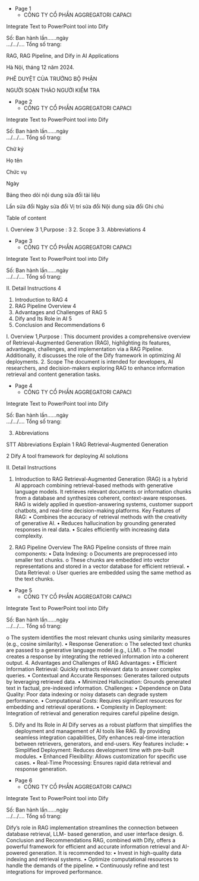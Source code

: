 - Page 1
  - CÔNG TY CỔ PHẦN AGGREGATORI CAPACI  
 
 
Integrate Text to 
PowerPoint tool into 
Dify 
 
Số: 
Ban hành lần……ngày  
…/…/…. 
Tổng số trang:  
 
 
 
 
RAG, RAG Pipeline, and Dify in AI Applications 
 
 
 
 
 
 
 
 
 
 
 
 
 
 
 
 
 
 
 
Hà Nội,  tháng 12 năm 2024. 
 
PHÊ DUYỆT CỦA TRƯỞNG BỘ PHẬN 
 
 
NGƯỜI SOẠN THẢO 
NGƯỜI KIỂM TRA
- Page 2
  - CÔNG TY CỔ PHẦN AGGREGATORI CAPACI  
 
 
Integrate Text to 
PowerPoint tool into 
Dify 
 
Số: 
Ban hành lần……ngày  
…/…/…. 
Tổng số trang:  
 
 
 
 
Chữ ký 
 
 
Họ tên 
 
 
Chức vụ 
 
 
Ngày 
 
 
 
Bảng theo dõi nội dung sửa đổi tài liệu 
 
Lần sửa đổi 
Ngày sửa đổi 
Vị trí sửa đổi 
Nội dung sửa 
đổi 
Ghi chú 
 
 
 
 
 
 
 
 
 
 
 
 
 
 
 
 
 
 
 
 
 
 
 
 
 
 
 
 
 
 
 
 
Table of content 
 
I. 
Overview 
3 
1,Purpose : 
3 
2. Scope 
3 
3. Abbreviations 
4
- Page 3
  - CÔNG TY CỔ PHẦN AGGREGATORI CAPACI  
 
 
Integrate Text to 
PowerPoint tool into 
Dify 
 
Số: 
Ban hành lần……ngày  
…/…/…. 
Tổng số trang:  
 
 
 
 
II. Detail Instructions 
4 
1. Introduction to RAG 
4 
2. RAG Pipeline Overview 
4 
4. Advantages and Challenges of RAG 
5 
5. Dify and Its Role in AI 
5 
6. Conclusion and Recommendations 
6 
 
 
 
 
 
 
 
 
I. 
Overview 
1,Purpose : 
This document provides a comprehensive overview of Retrieval-Augmented Generation (RAG), 
highlighting its features, advantages, challenges, and implementation via a RAG Pipeline. 
Additionally, it discusses the role of the Dify framework in optimizing AI deployments. 
2. Scope 
The document is intended for developers, AI researchers, and decision-makers exploring RAG to 
enhance information retrieval and content generation tasks.
- Page 4
  - CÔNG TY CỔ PHẦN AGGREGATORI CAPACI  
 
 
Integrate Text to 
PowerPoint tool into 
Dify 
 
Số: 
Ban hành lần……ngày  
…/…/…. 
Tổng số trang:  
 
 
 
 
3. Abbreviations 
 
STT 
Abbreviations 
Explain 
1 
RAG 
Retrieval-Augmented Generation 
 
2 
Dify 
A tool framework for deploying AI 
solutions 
 
II. Detail Instructions 
 
1. Introduction to RAG 
Retrieval-Augmented Generation (RAG) is a hybrid AI approach combining retrieval-based 
methods with generative language models. It retrieves relevant documents or information chunks 
from a database and synthesizes coherent, context-aware responses. RAG is widely applied in 
question-answering systems, customer support chatbots, and real-time decision-making 
platforms. 
Key Features of RAG: 
• 
Combines the accuracy of retrieval methods with the creativity of generative AI. 
• 
Reduces hallucination by grounding generated responses in real data. 
• 
Scales efficiently with increasing data complexity. 
 
2. RAG Pipeline Overview 
The RAG Pipeline consists of three main components: 
• 
Data Indexing: 
o Documents are preprocessed into smaller text chunks. 
o These chunks are embedded into vector representations and stored in a vector 
database for efficient retrieval. 
• 
Data Retrieval: 
o User queries are embedded using the same method as the text chunks.
- Page 5
  - CÔNG TY CỔ PHẦN AGGREGATORI CAPACI  
 
 
Integrate Text to 
PowerPoint tool into 
Dify 
 
Số: 
Ban hành lần……ngày  
…/…/…. 
Tổng số trang:  
 
 
 
 
o The system identifies the most relevant chunks using similarity measures (e.g., 
cosine similarity). 
• 
Response Generation: 
o The selected text chunks are passed to a generative language model (e.g., LLM). 
o The model creates a response by integrating the retrieved information into a 
coherent output. 
4. Advantages and Challenges of RAG 
Advantages: 
• 
Efficient Information Retrieval: Quickly extracts relevant data to answer complex 
queries. 
• 
Contextual and Accurate Responses: Generates tailored outputs by leveraging retrieved 
data. 
• 
Minimized Hallucination: Grounds generated text in factual, pre-indexed information. 
Challenges: 
• 
Dependence on Data Quality: Poor data indexing or noisy datasets can degrade system 
performance. 
• 
Computational Costs: Requires significant resources for embedding and retrieval 
operations. 
• 
Complexity in Deployment: Integration of retrieval and generation requires careful 
pipeline design. 
 
5. Dify and Its Role in AI 
Dify serves as a robust platform that simplifies the deployment and management of AI tools like 
RAG. By providing seamless integration capabilities, Dify enhances real-time interaction 
between retrievers, generators, and end-users. Key features include: 
• 
Simplified Deployment: Reduces development time with pre-built modules. 
• 
Enhanced Flexibility: Allows customization for specific use cases. 
• 
Real-Time Processing: Ensures rapid data retrieval and response generation.
- Page 6
  - CÔNG TY CỔ PHẦN AGGREGATORI CAPACI  
 
 
Integrate Text to 
PowerPoint tool into 
Dify 
 
Số: 
Ban hành lần……ngày  
…/…/…. 
Tổng số trang:  
 
 
 
 
Dify’s role in RAG implementation streamlines the connection between database retrieval, LLM-
based generation, and user interface design. 
6. Conclusion and Recommendations 
RAG, combined with Dify, offers a powerful framework for efficient and accurate information 
retrieval and AI-powered generation. It is recommended to: 
• 
Invest in high-quality data indexing and retrieval systems. 
• 
Optimize computational resources to handle the demands of the pipeline. 
• 
Continuously refine and test integrations for improved performance.
